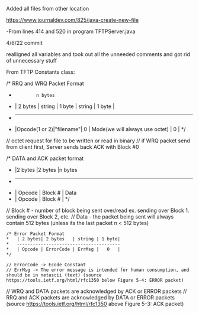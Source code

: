 Added all files from other location

https://www.journaldev.com/825/java-create-new-file

-From lines 414 and 520 in program TFTPServer.java

4/6/22 commit

realligned all variables and took out all the unneeded comments and got rid of unnecessary stuff



From TFTP Constants class:

/* RRQ and WRQ Packet Format
   *             n bytes
   * | 2 bytes | string | 1 byte | string | 1 byte |
   * -------------------------------------------
   * |Opcode(1 or 2)|"filename"| 0 | Mode(we will always use octet) | 0 |
   */
   
   // octet request for file to be written or read in binary
   // if WRQ packet send from client first, Server sends back ACK with Block #0 
   
   /* DATA and ACK packet format
   *  |2 bytes |2 bytes  |n bytes
   * ----------------------------
   *  | Opcode | Block # | Data
   *  | Opcode | Block # |
   */
   
   // Block # - number of block being sent over/read ex. sending over Block 1. sending over Block 2, etc. 
   // Data - the packet being sent will always contain 512 bytes (unless its the last packet n < 512 bytes)
   
   
    /* Error Packet Format
    *   | 2 bytes| 2 bytes   | string | 1 byte|
    *   ---------------------------------------
    *   | Opcode | ErrorCode | ErrMsg |   0   |
    */
    
    // ErrorCode -> Ecode Constant
    // ErrMsg -> The error message is intended for human consumption, and should be in netascii (text) (source https://tools.ietf.org/html/rfc1350 below Figure 5-4: ERROR packet) 
    
   // WRQ and DATA packets are acknowledged by ACK or ERROR packets
   // RRQ and ACK packets are acknowledged by DATA or ERROR packets (source https://tools.ietf.org/html/rfc1350 above Figure 5-3: ACK packet)